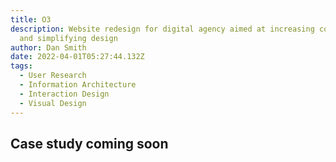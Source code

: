 ```yaml
---
title: O3
description: Website redesign for digital agency aimed at increasing conversion
  and simplifying design
author: Dan Smith
date: 2022-04-01T05:27:44.132Z
tags:
  - User Research
  - Information Architecture
  - Interaction Design
  - Visual Design
---
```

## Case study coming soon
